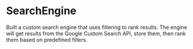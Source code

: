 # SearchEngine

Built a custom search engine that uses filtering to rank results. The engine will get results from the Google Custom Search API, store them, then rank them based on predefined filters.
